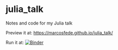 # julia_talk
Notes and code for my Julia talk

Preview it at: https://marcosfede.github.io/julia_talk/

Run it at: [![Binder](https://mybinder.org/badge_logo.svg)](https://mybinder.org/v2/gh/marcosfede/julia_talk/master?filepath=talk.ipynb)
